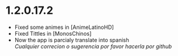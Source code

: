 # 1.2.0.17.2

- Fixed some animes in [AnimeLatinoHD]
- Fixed Tittles in [MonosChinos]
- Now the app is parcialy translate into spanish  
*Cualquier correcion o sugerencia por favor hacerla por github*

